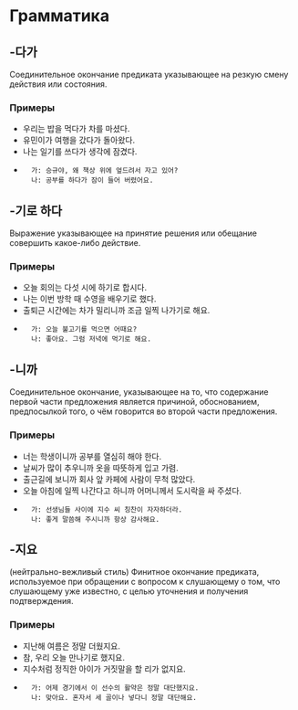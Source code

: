
# Грамматика

## -다가

Соединительное окончание предиката	указывающее на резкую смену действия или состояния.

### Примеры

- 우리는 밥을 먹다가 차를 마셨다.
- 유민이가 여행을 갔다가 돌아왔다.
- 나는 일기를 쓰다가 생각에 잠겼다.
- 
        가: 승규야, 왜 책상 위에 엎드려서 자고 있어?
        나: 공부를 하다가 잠이 들어 버렸어요.

## -기로 하다

Выражение	указывающее на принятие решения или обещание совершить какое-либо действие.

### Примеры

- 오늘 회의는 다섯 시에 하기로 합시다.
- 나는 이번 방학 때 수영을 배우기로 했다.
- 출퇴근 시간에는 차가 밀리니까 조금 일찍 나가기로 해요.
- 
        가: 오늘 불고기를 먹으면 어때요?
        나: 좋아요. 그럼 저녁에 먹기로 해요.

## -니까

Соединительное окончание, указывающее на то, что содержание первой части предложения является причиной, обоснованием, предпосылкой того, о чём говорится во второй части предложения.

### Примеры

- 너는 학생이니까 공부를 열심히 해야 한다.
- 날씨가 많이 추우니까 옷을 따뜻하게 입고 가렴.
- 출근길에 보니까 회사 앞 카페에 사람이 무척 많았다.
- 오늘 아침에 일찍 나간다고 하니까 어머니께서 도시락을 싸 주셨다.
- 
        가: 선생님들 사이에 지수 씨 칭찬이 자자하더라.
        나: 좋게 말씀해 주시니까 항상 감사해요.
    
## -지요

(нейтрально-вежливый стиль) Финитное окончание предиката, используемое при обращении с вопросом к слушающему о том, что слушающему уже известно, с целью уточнения и получения подтверждения.

### Примеры

- 지난해 여름은 정말 더웠지요.
- 참, 우리 오늘 만나기로 했지요.
- 지수처럼 정직한 아이가 거짓말을 할 리가 없지요.
- 
        가: 어제 경기에서 이 선수의 활약은 정말 대단했지요.
        나: 맞아요. 혼자서 세 골이나 넣다니 정말 대단해요.